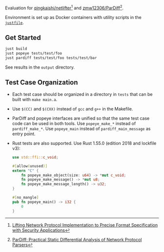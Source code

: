Evaluation for [qingkaishi/netlifter](https://github.com/qingkaishi/netlifter)[^netlifter] and [zmw12306/ParDiff](https://github.com/zmw12306/ParDiff)[^pardiff].

[^netlifter]: [Lifting Network Protocol Implementation to Precise Format Specification with Security Applications](https://dl.acm.org/doi/10.1145/3576915.3616614)
[^pardiff]: [ParDiff: Practical Static Differential Analysis of Network Protocol Parsers](https://dl.acm.org/doi/10.1145/3649854)

Environment is set up as Docker containers with utility scripts in the [`justfile`](./justfile).

## Get Started

```sh
just build
just popeye tests/test/foo
just pardiff tests/test/foo tests/test/bar
```

See results in the `output` directory.

## Test Case Organization

-   Each test case should be organized in a directory in `tests` that can be built with `make main.a`.

-   Use `$(CC)` and `$(CXX)` instead of `gcc` and `g++` in the Makefile.

-   ParDiff and popeye interfaces are unified so that the same test case code can be used in both tools. Use `popeye_make_*` instead of `pardiff_make_*`. Use `popeye_main` instead of `pardiff_main_message` as entry point.

-   Rust tests are also supported. Use Rust 1.55.0 (edition 2018 and lockfile v3):

    ```rust
    use std::ffi::c_void;

    #[allow(unused)]
    extern "C" {
        fn popeye_make_object(size: u64) -> *mut c_void;
        fn popeye_make_message() -> *mut u8;
        fn popeye_make_message_length() -> u32;
    }

    #[no_mangle]
    pub fn popeye_main() -> i32 {
        0
    }
    ```

